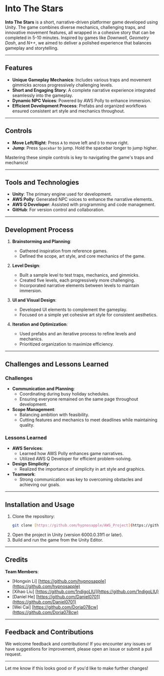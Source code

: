 

# Into The Stars

**Into The Stars** is a short, narrative-driven platformer game developed using Unity. The game combines diverse mechanics, challenging traps, and innovative movement features, all wrapped in a cohesive story that can be completed in 5-10 minutes. Inspired by games like *Downwell*, *Geometry Dash*, and *N++*, we aimed to deliver a polished experience that balances gameplay and storytelling.

---

## Features

- **Unique Gameplay Mechanics**: Includes various traps and movement gimmicks across progressively challenging levels.
- **Short and Engaging Story**: A complete narrative experience integrated seamlessly into the gameplay.
- **Dynamic NPC Voices**: Powered by AWS Polly to enhance immersion.
- **Efficient Development Process**: Prefabs and organized workflows ensured consistent art style and mechanics throughout.

---

## Controls

- **Move Left/Right**: Press `A` to move left and `D` to move right.
- **Jump**: Press `Spacebar` to jump. Hold the spacebar longer to jump higher.

Mastering these simple controls is key to navigating the game's traps and mechanics!

---

## Tools and Technologies

- **Unity**: The primary engine used for development.
- **AWS Polly**: Generated NPC voices to enhance the narrative elements.
- **AWS Q Developer**: Assisted with programming and code management.
- **GitHub**: For version control and collaboration.

---

## Development Process

1. **Brainstorming and Planning**: 
   - Gathered inspiration from reference games.
   - Defined the scope, art style, and core mechanics of the game.

2. **Level Design**:
   - Built a sample level to test traps, mechanics, and gimmicks.
   - Created five levels, each progressively more challenging.
   - Incorporated narrative elements between levels to maintain immersion.

3. **UI and Visual Design**:
   - Developed UI elements to complement the gameplay.
   - Focused on a simple yet cohesive art style for consistent aesthetics.

4. **Iteration and Optimization**:
   - Used prefabs and an iterative process to refine levels and mechanics.
   - Prioritized organization to maximize efficiency.

---

## Challenges and Lessons Learned

### Challenges
- **Communication and Planning**:
  - Coordinating during busy holiday schedules.
  - Ensuring everyone remained on the same page throughout development.
- **Scope Management**:
  - Balancing ambition with feasibility.
  - Cutting features and mechanics to meet deadlines while maintaining quality.

### Lessons Learned
- **AWS Services**:
  - Learned how AWS Polly enhances game narratives.
  - Utilized AWS Q Developer for efficient problem-solving.
- **Design Simplicity**:
  - Realized the importance of simplicity in art style and graphics.
- **Teamwork**:
  - Strong communication was key to overcoming obstacles and achieving our goals.

---

## Installation and Usage

1. Clone the repository:
   ```bash
   git clone [https://github.com/hypnosapple/AWS_Project](https://github.com/hypnosapple/AWS_Project)
   ```
2. Open the project in Unity (version 6000.0.31f1 or later).
3. Build and run the game from the Unity Editor.

---

## Credits

**Team Members**:
- [Hongxin Li] [https://github.com/hypnosapple](https://github.com/hypnosapple)
- [Xihao Liu] [https://github.com/1ndigoLIU](https://github.com/1ndigoLIU)
- [Daniel He] [https://github.com/Daniel0701](https://github.com/Daniel0701)
- [Wei Cai] [https://github.com/Doria078cw](https://github.com/Doria078cw)

---

## Feedback and Contributions

We welcome feedback and contributions! If you encounter any issues or have suggestions for improvement, please open an issue or submit a pull request.

---

Let me know if this looks good or if you'd like to make further changes!
